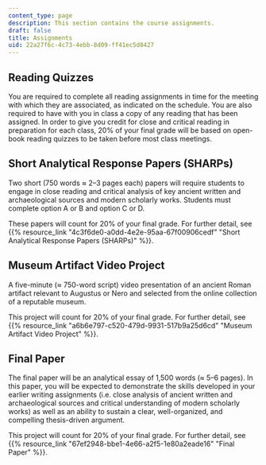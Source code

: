 ```yaml
---
content_type: page
description: This section contains the course assignments.
draft: false
title: Assignments
uid: 22a27f6c-4c73-4ebb-8d09-ff41ec5d8427
---
```

## Reading Quizzes

You are required to complete all reading assignments in time for the meeting with which they are associated, as indicated on the schedule. You are also required to have with you in class a copy of any reading that has been assigned. In order to give you credit for close and critical reading in preparation for each class, 20% of your final grade will be based on open-book reading quizzes to be taken before most class meetings.

## Short Analytical Response Papers (SHARPs)

Two short (750 words ≈ 2–3 pages each) papers will require students to engage in close reading and critical analysis of key ancient written and archaeological sources and modern scholarly works. Students must complete option A or B and option C or D.

These papers will count for 20% of your final grade. For further detail, see {{% resource_link "4c3f6de0-a0dd-4e2e-95aa-67f00906cedf" "Short Analytical Response Papers (SHARPs)" %}}.

## Museum Artifact Video Project

A five-minute (≈ 750-word script) video presentation of an ancient Roman artifact relevant to Augustus or Nero and selected from the online collection of a reputable museum.

This project will count for 20% of your final grade. For further detail, see {{% resource_link "a6b6e797-c520-479d-9931-517b9a25d6cd" "Museum Artifact Video Project" %}}.

## Final Paper

The final paper will be an analytical essay of 1,500 words (≈ 5–6 pages). In this paper, you will be expected to demonstrate the skills developed in your earlier writing assignments (i.e. close analysis of ancient written and archaeological sources and critical understanding of modern scholarly works) as well as an ability to sustain a clear, well-organized, and compelling thesis-driven argument.

This project will count for 20% of your final grade. For further detail, see {{% resource_link "67ef2948-bbe1-4e66-a2f5-1e80a2eade16" "Final Paper" %}}.